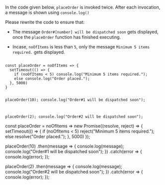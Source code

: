 In the code given below,
`placeOrder` is invoked twice.
After each invocation,
a message is shown using
`console.log()`

Please rewrite the code to ensure that:

- The message `Order#[number] will be dispatched soon`
gets displayed, once the `placeOrder` function has
finished executing.

- Incase, `noOfItems` is less than `5`, only the message
`Minimum 5 items required.` gets displayed.

<codeblock type="exercise" language="javascript" evaluateAsync="true" timeOut="2000" testMode="fixedInput">
<code>
const placeOrder = noOfItems => {
  setTimeout(() => {
    if (noOfItems < 5) console.log("Minimum 5 items required.");
    else console.log("Order placed.");
  }, 5000)
}

placeOrder(10);
console.log("Order#1 will be dispatched soon");

placeOrder(2);
console.log("Order#2 will be dispatched soon");
</code>

<solution>
const placeOrder = noOfItems => new Promise((resolve, reject) => {
  setTimeout(() => {
    if (noOfItems < 5) reject("Minimum 5 items required.");
    else resolve("Order placed.");
  }, 5000)
});

placeOrder(10)
  .then(message => {
    console.log(message);
    console.log("Order#1 will be dispatched soon");
  })
  .catch(error => {
    console.log(error);
  });

placeOrder(2)
  .then(message => {
    console.log(message);
    console.log("Order#2 will be dispatched soon");
  })
  .catch(error => {
    console.log(error);
  });
</solution>
</codeblock>
